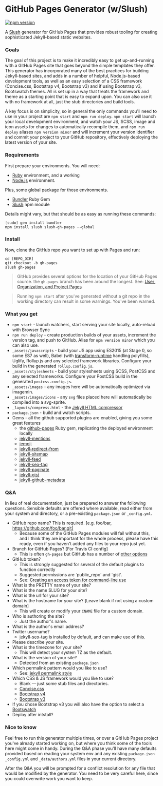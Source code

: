 # GitHub Pages Generator (w/Slush)

[![npm version](https://badge.fury.io/js/slush-gh-pages.svg)](https://badge.fury.io/js/slush-gh-pages)

A [Slush](http://slushjs.github.io) generator for GitHub Pages that provides robust tooling for creating sophisticated Jekyll-based static websites.

### Goals

The goal of this project is to make it incredibly easy to get up-and-running with a GitHub Pages site that goes beyond the simple templates they offer. This generator has incorporated many of the best practices for building Jekyll-based sites, and adds in a number of helpful, Node.js-based development tools, as well as an easy selection of a CSS framework (Concise.css, Bootstrap v4, Bootstrap v3) and if using Bootstrap v3, Bootswatch themes. All is set up in a way that treats the framework and theme as a starting point that is easy to expand upon. You can also use it with no framework at all, just the stub directories and build tools.

A key focus is on simplicity, so in general the only commands you'll need to use in your project are `npm start` and `npm run deploy`. `npm start` will launch your local development environment, and watch your JS, SCSS, image and icon assets for changes to automatically recompile them, and `npm run deploy` aliases `npm version minor` and will increment your version identifier and commit your project to your GitHub repository, effectively deploying the latest version of your site.

### Requirements

First prepare your environments. You will need:

  * [Ruby](https://github.com/github/pages-gem#1-ruby) environment, and a working  
  * [Node.js](https://gist.github.com/mshick/306171bf69cf6d901d1332f49b5c4e2d) environment.

Plus, some global package for those environments.

  * [Bundler](https://bundler.io) Ruby Gem
  * [Slush](https://slushjs.github.io/) npm module

Details might vary, but that should be as easy as running these commands:

```
[sudo] gem install bundler
npm install slush slush-gh-pages --global
```

### Install

Now, clone the GitHub repo you want to set up with Pages and run:

```
cd [REPO_DIR]
git checkout -b gh-pages
slush gh-pages
```

> GitHub provides several options for the location of your GitHub Pages source. the `gh-pages` branch has been around the longest. See: [User, Organization, and Project Pages](https://git.io/v6hek)  

> Running `npm start` after you've generated without a git repo in the working directory can result in some warnings. You've been warned.

### What you get

* `npm start` - launch watchers, start serving your site locally, auto-reload with Browser Sync
* `npm run deploy` - create production builds of your assets, increment the version tag, and push to GitHub. Alias for `npm version minor` which you can also use.
* `_assets/javascripts` - build your JS app using ES2015 (at Stage 0, so some ES7 as well), Babel (with [transform-runtime](https://babeljs.io/docs/plugins/transform-runtime/) handling polyfills), Uglify, Rollup.js and any selected framework libraries. Configure your build in the generated `rollup.config.js`.
* `_assets/stylesheets` - build your stylesheets using SCSS, PostCSS and any selected frameworks. Configure your PostCSS build in the generated `postcss.config.js`.
* `_assets/images` - any images here will be automatically optimized via imagemin.
* `_assets/images/icons` - any `svg` files placed here will automatically be compiled into a svg-sprite.
* `_layouts/compress.html` - the [Jekyll HTML compressor](http://jch.penibelst.de)
* `package.json` - build and watch scripts.
* Gems - all the github supported plugins are enabled, giving you some great features
  * the [github-pages](https://github.com/github/pages-gem) Ruby gem, replicating the deployed environment locally
  * [jekyll-mentions](https://github.com/jekyll/jekyll-mentions)
  * [jemoji](https://github.com/jekyll/jemoji)
  * [jekyll-redirect-from](https://github.com/jekyll/jekyll-redirect-from)
  * [jekyll-sitemap](https://github.com/jekyll/jekyll-sitemap)
  * [jekyll-feed](https://github.com/jekyll/jekyll-feed)
  * [jekyll-seo-tag](https://github.com/jekyll/jekyll-seo-tag)
  * [jekyll-paginate](https://jekyllrb.com/docs/pagination/)
  * [jekyll-gist](https://github.com/jekyll/jekyll-gist)
  * [jekyll-github-metadata](https://help.github.com/articles/repository-metadata-on-github-pages/)

### Q&A

In lieu of real documentation, just be prepared to answer the following questions. Sensible defaults are offered where available, read either from your system and directory, or a pre-existing `package.json` or  `_config.yml`.

  * GitHub repo name?  This is required. [e.g. foo/bar, https://github.com/foo/bar.git]
    - Because some of the GitHub Pages modules will fail without this, and I think they are important for the whole process,   please have this ready, even if you haven't added any files to your repo just yet.
  * Branch for GitHub Pages? [For Travis CI config]
    - This is often `gh-pages` but GitHub has a number of [other options](https://git.io/v6hek)
  * GitHub token?
    - This is strongly suggested for several of the default plugins to function correctly
    - Suggested permissions are 'public_repo' and 'gist'.
    - See: [Creating an access token for command-line use](https://git.io/v61m7)
  * What is the PRETTY name of your site?
  * What is the name SLUG for your site?
  * What is the url for your site?
  * What is the hostname for your site? [Leave blank if not using a custom domain]  
    - This will create or modify your `CNAME` file for a custom domain.
  * Who is authoring the site?
    - Just the author's name.
  * What is the author's email address?
  * Twitter username?
    - [jekyll-seo-tag](https://github.com/jekyll/jekyll-seo-tag) is installed by default, and can make use of this.
  * Please describe your site.
  * What is the timezone for your site?
    - This will detect your system TZ as the default.
  * What is the version of your site?
    - Detected from an existing `package.json`
  * Which permalink pattern would you like to use?
    - See: [jekyll permalink style](https://jekyllrb.com/docs/permalinks/#built-in-permalink-styles)
  * Which CSS & JS framework would you like to use?  
    - Blank — just some stub files and directories.
    - [Concise.css](http://concisecss.com)
    - [Bootstrap v4](https://getbootstrap.com)
    - [Bootstrap v3](https://getbootstrap.com)
  * If you chose Bootstrap v3 you will also have the option to select a [Bootswatch](https://bootswatch.com)
  * Deploy after intstall?

### Nice to know

Feel free to run this generator multiple times, or over a GitHub Pages project you've already started working on, but where you think some of the tools here might come in handy. During the Q&A phase you'll have many defaults provided based on reading your system env and any existing `package.json` `_config.yml` and `_data/authors.yml` files in your current directory.

After the Q&A you will be prompted for a conflict resolution for any file that would be modified by the generator. You need to be very careful here, since you could overwrite work you want to keep.

